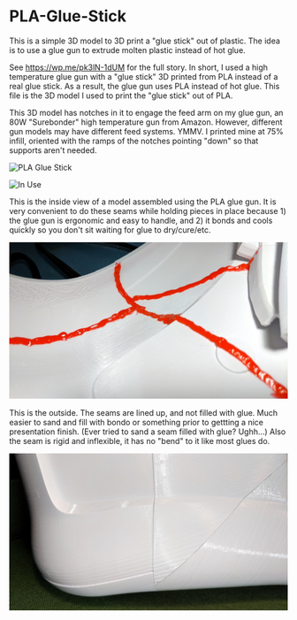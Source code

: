 # PLA-Glue-Stick
This is a simple 3D model to 3D print a "glue stick" out of plastic. The idea is to use a glue gun to extrude molten plastic instead of hot glue.

See https://wp.me/pk3lN-1dUM for the full story. In short, I used a high temperature glue gun with a "glue stick" 3D printed from PLA instead of a real glue stick. As a result, the glue gun uses PLA instead of hot glue. This file is the 3D model I used to print the "glue stick" out of PLA.

This 3D model has notches in it to engage the feed arm on my glue gun, an 80W "Surebonder" high temperature gun from Amazon.
However, different gun models may have different feed systems. YMMV.  I printed mine at 75% infill, oriented with the ramps of the notches pointing "down" so that supports aren't needed.

![PLA Glue Stick](https://github.com/DPHAD/PLA-Glue-Stick/blob/master/PLA%20Glue%20Stick%20In%20Use.jpg)

![In Use](https://github.com/DPHAD/PLA-Glue-Stick/raw/master/GIF.gif)

This is the inside view of a model assembled using the PLA glue gun. It is very convenient to do these seams while holding pieces in place because 1) the glue gun is ergonomic and easy to handle, and 2) it bonds and cools quickly so you don't sit waiting for glue to dry/cure/etc.

![PLA Inside Model](https://github.com/DPHAD/PLA-Glue-Stick/blob/master/Multi%20Seam%20Inside.jpg)

This is the outside. The seams are lined up, and not filled with glue. Much easier to sand and fill with bondo or something prior to gettting a nice presentation finish. (Ever tried to sand a seam filled with glue? Ughh...)  Also the seam is rigid and inflexible, it has no "bend" to it like most glues do.

![PLA Outside Model](https://github.com/DPHAD/PLA-Glue-Stick/blob/master/Multi%20Seam%20outside.jpg)

